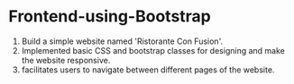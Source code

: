 # Frontend-using-Bootstrap
1. Build a simple website named 'Ristorante Con Fusion'.
2. Implemented basic CSS and bootstrap classes for designing and make the website responsive.
3. facilitates users to navigate between different pages of the website.
